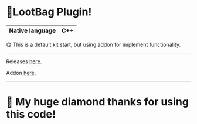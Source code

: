 # 🎁LootBag Plugin!

| Native language  |    C++   |
| ----------------- | -------- |

😋 This is a default kit start, but using addon for implement functionality.

-----

Releases <a href="https://github.com/MineCoder77/BuyerPlugin/releases/tag/BuyerPlugin">here</a>.

Addon <a href="https://github.com/MineCoder77/LootBagAddon">here</a>.

-----

# 💎 My huge diamond thanks for using this code!
